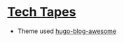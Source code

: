 # [Tech Tapes](https://ohaddahan.github.io/tech-tapes/)

* Theme used [hugo-blog-awesome](https://github.com/hugo-sid/hugo-blog-awesome)